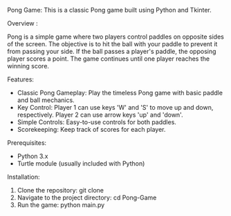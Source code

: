 Pong Game: This is a classic Pong game built using Python and Tkinter. 

Overview :

Pong is a simple game where two players control paddles on opposite sides of the screen. The objective is to hit the ball with your paddle to prevent it from passing your side. If the ball passes a player's paddle, the opposing player scores a point. The game continues until one player reaches the winning score.

Features:
- Classic Pong Gameplay: Play the timeless Pong game with basic paddle and ball mechanics.
- Key Control: Player 1 can use keys 'W' and 'S' to move up and down, respectively. 
  Player 2 can use arrow keys 'up' and 'down'.
- Simple Controls: Easy-to-use controls for both paddles.
- Scorekeeping: Keep track of scores for each player.


Prerequisites:
- Python 3.x
- Turtle module (usually included with Python)


Installation:
1. Clone the repository: git clone <repository-url>
2. Navigate to the project directory: cd Pong-Game
3. Run the game: python main.py
